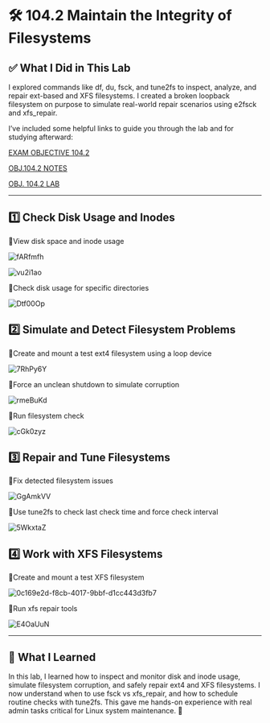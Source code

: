 # 🛠️ 104.2 Maintain the Integrity of Filesystems

## ✅ What I Did in This Lab
I explored commands like df, du, fsck, and tune2fs to inspect, analyze, and repair ext-based and XFS filesystems. I created a broken loopback filesystem on purpose to simulate real-world repair scenarios using e2fsck and xfs_repair.

I’ve included some helpful links to guide you through the lab and for studying afterward:

[EXAM OBJECTIVE 104.2](https://www.lpi.org/our-certifications/exam-101-102-objectives/#104.2_Maintain_the_integrity_of_filesystems)

[OBJ.104.2 NOTES]()

[OBJ. 104.2 LAB]()

---

## 1️⃣ Check Disk Usage and Inodes
🔹View disk space and inode usage

![fARfmfh](https://github.com/user-attachments/assets/2495410b-9fcf-4f14-b3f3-9552b335a704)

![vu2i1ao](https://github.com/user-attachments/assets/0f586979-56cc-43f8-b051-533df032c971)

🔹Check disk usage for specific directories

![Dtf00Op](https://github.com/user-attachments/assets/cbda6414-d9e8-4f10-9e6b-527177fb4d7e)

## 2️⃣ Simulate and Detect Filesystem Problems
🔹Create and mount a test ext4 filesystem using a loop device

![7RhPy6Y](https://github.com/user-attachments/assets/a965e61f-1282-4011-8469-37787309badb)

🔹Force an unclean shutdown to simulate corruption

![rmeBuKd](https://github.com/user-attachments/assets/bf281ad6-4877-431c-a21b-acb8958d5393)

🔹Run filesystem check

![cGk0zyz](https://github.com/user-attachments/assets/d1730af0-555d-4988-9393-3d8f168c19de)

## 3️⃣ Repair and Tune Filesystems
🔹Fix detected filesystem issues

![GgAmkVV](https://github.com/user-attachments/assets/7e7c02a7-0bd3-4dc9-a6dd-99eb6e3820b5)

🔹Use tune2fs to check last check time and force check interval

![5WkxtaZ](https://github.com/user-attachments/assets/eb61399b-f1dd-4c97-bf93-5897331978ec)

## 4️⃣ Work with XFS Filesystems
🔹Create and mount a test XFS filesystem

![0c169e2d-f8cb-4017-9bbf-d1cc443d3fb7](https://github.com/user-attachments/assets/a2094f25-4ff8-4b82-92fc-861766d2bc93)

🔹Run xfs repair tools

![E4OaUuN](https://github.com/user-attachments/assets/37231e99-8c17-4357-af3d-34f252bf10b6)

---

## 🧠 What I Learned
In this lab, I learned how to inspect and monitor disk and inode usage, simulate filesystem corruption, and safely repair ext4 and XFS filesystems. I now understand when to use fsck vs xfs_repair, and how to schedule routine checks with tune2fs. This gave me hands-on experience with real admin tasks critical for Linux system maintenance. 🐧

